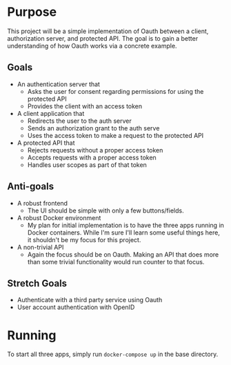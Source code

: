 # Purpose

This project will be a simple implementation of Oauth between a client, authorization server, and protected API.
The goal is to gain a better understanding of how Oauth works via a concrete example. 

## Goals

- An authentication server that
  - Asks the user for consent regarding permissions for using the protected API
  - Provides the client with an access token
- A client application that
  - Redirects the user to the auth server
  - Sends an authorization grant to the auth serve 
  - Uses the access token to make a request to the protected API
- A protected API that
  - Rejects requests without a proper access token
  - Accepts requests with a proper access token
  - Handles user scopes as part of that token

## Anti-goals

- A robust frontend
  - The UI should be simple with only a few buttons/fields.
- A robust Docker environment
  - My plan for initial implementation is to have the three apps running in Docker containers. 
    While I'm sure I'll learn some useful things here, it shouldn't be my focus for this project.
- A non-trivial API
  - Again the focus should be on Oauth. Making an API that does more than some trivial functionality would run counter to that focus.

## Stretch Goals

- Authenticate with a third party service using Oauth
- User account authentication with OpenID

# Running

To start all three apps, simply run `docker-compose up` in the base directory.